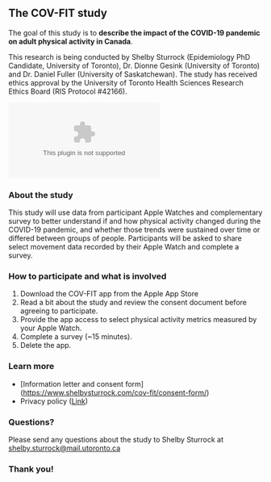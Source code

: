## The COV-FIT study

The goal of this study is to **describe the impact of the COVID-19 pandemic on adult physical activity in Canada**. 

This research is being conducted by Shelby Sturrock (Epidemiology PhD Candidate, University of Toronto), Dr. Dionne Gesink (University of Toronto) and Dr. Daniel Fuller (University of Saskatchewan). The study has received ethics approval by the University of Toronto Health Sciences Research Ethics Board (RIS Protocol #42166).

![University of Toronto logo](/cov-fit/docs/assets/uoftLogo.ai)

### About the study
This study will use data from participant Apple Watches and complementary survey to better understand if and how physical activity changed during the COVID-19 pandemic, and whether those trends were sustained over time or differed between groups of people. Participants will be asked to share select movement data recorded by their Apple Watch and complete a survey. 

### How to participate and what is involved
1. Download the COV-FIT app from the Apple App Store
2. Read a bit about the study and review the consent document before agreeing to participate. 
3. Provide the app access to select physical activity metrics measured by your Apple Watch. 
4. Complete a survey (~15 minutes).
5. Delete the app.

### Learn more

- [Information letter and consent form] (https://www.shelbysturrock.com/cov-fit/consent-form/)
- Privacy policy ([Link](url))

### Questions?

Please send any questions about the study to Shelby Sturrock at shelby.sturrock@mail.utoronto.ca

### Thank you!

